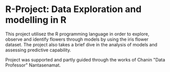 # R-Project: Data Exploration and modelling in R 

This project utilisez the R programming language in order to explore, observe and identify flowers through models by using the iris flower dataset.
The project also takes a brief dive in the analysis of models and assessing predictive capability. 

Project was supported and partly guided through the works of Chanin "Data Professor" Nantasenamat.
